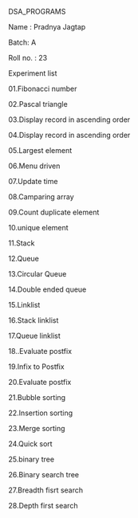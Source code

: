  DSA_PROGRAMS

 
 Name : Pradnya Jagtap
 
 Batch: A
 
 Roll no. : 23
 

 Experiment list
 
 01.Fibonacci number
 
 02.Pascal triangle
 
 03.Display record in ascending order
 
 04.Display record in ascending order
 
 05.Largest element

 06.Menu driven
 
 07.Update time
 
 08.Camparing array
 
 09.Count duplicate element
 
 10.unique element
 
 11.Stack
 
 12.Queue
 
 13.Circular Queue
 
 14.Double ended queue
 
 15.Linklist
 
 16.Stack linklist
 
 17.Queue linklist
 
 18..Evaluate postfix
 
 19.Infix to Postfix
 
 20.Evaluate postfix
 
 21.Bubble sorting
 
 22.Insertion sorting
 
 23.Merge sorting
 
 24.Quick sort
 
 25.binary tree
 
 26.Binary search tree
 
 27.Breadth fisrt search
 
 28.Depth first search
